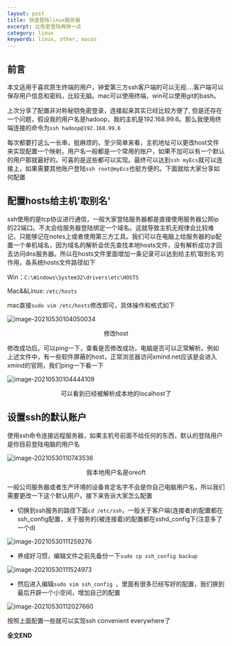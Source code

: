 ```yaml
---
layout: post
title: 快速登陆linux服务器
excerpt: 比免密登陆再快一点
category: linux
keywords: linux, other, macos
---
```


## 前言

本文适用于喜欢原生终端的用户，钟爱第三方ssh客户端的可以无视....客户端可以保存用户信息和密码，比较无脑。mac可以使用终端，win可以使用git的bash。

上次分享了配置非对称秘钥免密登录，连接起来其实已经比较方便了, 但是还存在一个问题，假设我的用户名是hadoop，我的主机是192.168.99.6。那么我使用终端连接的命令为```ssh hadoop@192.168.99.6``` 

每次都要打这么一长串，挺麻烦的，至少简单来看，主机地址可以更改host文件来实现配置一个映射。用户名一般都是一个常用的账户，如果不加可以有一个默认的用户那就最好的。可喜的是这些都可以实现。最终可以达到```ssh myEcs```就可以连接上，如果需要其他账户登陆```ssh root@myEcs```也挺方便的。下面就给大家分享如何配置



## 配置hosts给主机'取别名'

ssh使用的是tcp协议进行通信，一般大家登陆服务器都是直接使用服务器公网ip的22端口。不太会给服务器登陆绑定一个域名。这就导致主机无规律会比较难记，只能够记在notes上或者使用第三方工具。我们可以在电脑上给服务器的ip配置一个单机域名，因为域名的解析会优先查找本地hosts文件，没有解析成功才回去访问dns服务器。所以在hosts文件里面增加一条记录可以达到给主机‘取别名‘的作用，各系统hosts文件路径如下

Win：```C:\Windows\System32\drivers\etc\HOSTS```

Mac&&Linux: ```/etc/hosts```

mac直接```sudo vim /etc/hosts```修改即可，具体操作和格式如下

![image-20210530104050034](https://mypicgogo.oss-cn-hangzhou.aliyuncs.com/tuchuang20210530104050.png)

<center>修改host</center>

修改成功后，可以ping一下，查看是否修改成功，电脑是否可以正常解析。例如上述文件中，有一些软件屏蔽的host，正常浏览器访问xmind.net应该是会进入xmind的官网，我们ping一下看一下

![image-20210530104444109](https://mypicgogo.oss-cn-hangzhou.aliyuncs.com/tuchuang20210530104444.png)

<center>可以看到已经被解析成本地的localhost了</center>



## 设置ssh的默认账户

使用ssh命令连接远程服务器，如果主机号前面不给任何的东西，默认的登陆用户是你目前登陆电脑的用户名

![image-20210530110743536](https://mypicgogo.oss-cn-hangzhou.aliyuncs.com/tuchuang20210530110743.png)

<center>我本地用户名是oreoft</center>

一般公司服务器或者生产环境的设备肯定名字不会是你自己电脑用户名，所以我们需要更改一下这个默认用户。接下来告诉大家怎么配置

- 切换到ssh服务的路径下面```cd /etc/ssh```，一般关于客户端(连接者)的配置都在ssh_config配置，关于服务的(被连接着)的配置都在sshd_config下(注意多了一个d)

![image-20210530111259276](https://mypicgogo.oss-cn-hangzhou.aliyuncs.com/tuchuang20210530111259.png)

- 养成好习惯，编辑文件之前先备份一下```sudo cp ssh_config backup```

![image-20210530111524973](https://mypicgogo.oss-cn-hangzhou.aliyuncs.com/tuchuang20210530111525.png)

- 然后进入编辑```sudo vim ssh_config ```，里面有很多已经写好的配置，我们换到最后开辟一个小空间，增加自己的配置

![image-20210530112027660](https://mypicgogo.oss-cn-hangzhou.aliyuncs.com/tuchuang20210530112027.png)

按照上面配置一些就可以实现ssh convenient everywhere了



**全文END**
